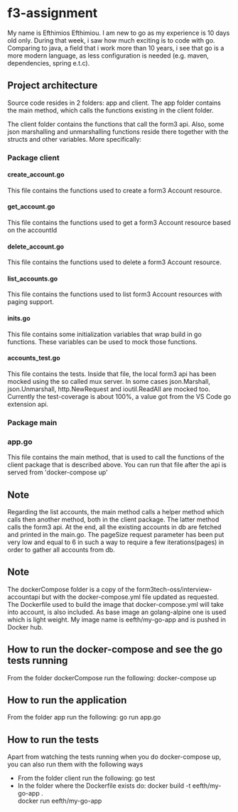 # f3-assignment
My name is Efthimios Efthimiou. I am new to go as my experience is 10 days old only. During that week, i saw how much exciting is to code with go. 
Comparing to java, a field that i work more than 10 years, i see that go is a more modern language, as less configuration is needed (e.g. maven, dependencies, spring e.t.c).

## Project architecture
Source code resides in 2 folders: app and client. The app folder contains the main method, which calls the functions existing in the client folder.

The client folder contains the functions that call the form3 api. Also, some json marshalling and unmarshalling functions reside there together with the structs and other variables. More specifically:
### Package client
#### create_account.go
This file contains the functions used to create a form3 Account resource.
#### get_account.go
This file contains the functions used to get a form3 Account resource based on the accountId
#### delete_account.go
This file contains the functions used to delete a form3 Account resource.
#### list_accounts.go
This file contains the functions used to list form3 Account resources with paging support.
#### inits.go
This file contains some initialization variables that wrap build in go functions. These variables can be used to mock those functions.
#### accounts_test.go
This file contains the tests. Inside that file, the local form3 api has been mocked using the so called mux server.
In some cases json.Marshall, json.Unmarshall, http.NewRequest and ioutil.ReadAll are mocked too. Currently the test-coverage is about 100%, a value got from the VS Code go extension api.

### Package main
### app.go
This file contains the main method, that is used to call the functions of the client package that is described above. You can run that file after the api is served from 'docker-compose up' 

## Note
Regarding the list accounts, the main method calls a helper method which calls then another method, both in the client package. The latter method calls the form3 api. At the end, all the existing accounts in db are fetched and printed in the main.go. The pageSize request parameter has been put very low and equal to 6 in such a way to require a few iterations(pages) in order to gather all accounts from db.

## Note
The dockerCompose folder is a copy of the form3tech-oss/interview-accountapi but with the docker-compose.yml file updated as requested.
The Dockerfile used to build the image that docker-compose.yml will take into account, is also included. As base image an golang-alpine one is used which is light weight. My image name is eefth/my-go-app and is pushed in Docker hub.

## How to run the docker-compose and see the go tests running
From the folder dockerCompose run the following: docker-compose up

## How to run the application
From the folder app run the following: go run app.go

## How to run the tests
Apart from watching the tests running when you do docker-compose up, you can also run them with the following ways
- From the folder client run the following: go test
- In the folder where the Dockerfile exists do:
docker build -t eefth/my-go-app . \
docker run eefth/my-go-app
